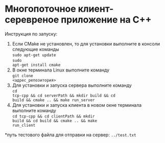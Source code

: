 # Многопоточное клиент-серевреное приложение на С++

Инструкция по запуску:
1. Если СMake не установлен, то для установки выполните в консоли следующие команды </br>
<code>sudo apt-get update</code></br>
<code>sudo apt-get install cmake</code>
2. В окне терминала Linux выполните команду</br>
<code>git clone <адрес_репозитория></code>
5. Для установки и запуска сервера выполните команду</br>
<code>cd tcp-cpp && cd serverPath && mkdir build && cd build && cmake .. && make run_server</code>
7. Для установки и запуска клиента в новом окне терминала выполните команду</br>
<code>cd tcp-cpp && cd clientPath && mkdir build && cd build && cmake .. && make run_client</code>

*путь тестового файла для отправки на сервер: <code>../test.txt</code>


